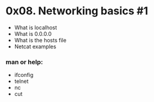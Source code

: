 # 0x08. Networking basics #1

- What is localhost
- What is 0.0.0.0
- What is the hosts file
- Netcat examples
### man or help:
- ifconfig
- telnet
- nc
- cut
